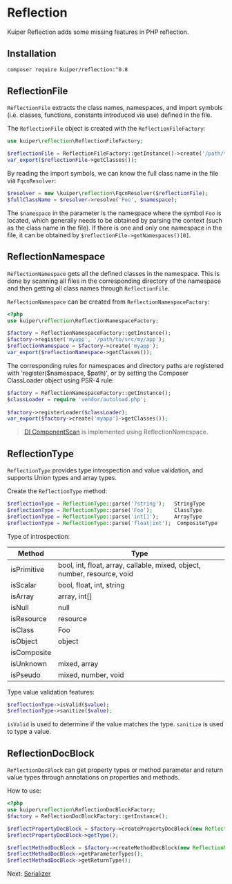 # Reflection

Kuiper Reflection adds some missing features in PHP reflection.

## Installation

```bash
composer require kuiper/reflection:^0.8
```

## ReflectionFile

`ReflectionFile` extracts the class names, namespaces, and import symbols (i.e. classes, functions, constants introduced via use) defined in the file.

The `ReflectionFile` object is created with the `ReflectionFileFactory`:

```php
use kuiper\reflection\ReflectionFileFactory;

$reflectionFile = ReflectionFileFactory::getInstance()->create('/path/to/file.php');
var_export($reflectionFile->getClasses()); 
```

By reading the import symbols, we can know the full class name in the file via `FqcnResolver`:

```php
$resolver = new \kuiper\reflection\FqcnResolver($reflectionFile);
$fullClassName = $resolver->resolve('Foo', $namespace);
```

The `$namespace` in the parameter is the namespace where the symbol `Foo` is located, which generally needs to be obtained by parsing the context (such as the class name in the file). If there is one and only one namespace in the file,
it can be obtained by `$reflectionFile->getNamespaces()[0]`.

## ReflectionNamespace

`ReflectionNamespace` gets all the defined classes in the namespace. This is done by scanning all files in the corresponding directory of the namespace and then getting all class names through `ReflectionFile`.

`ReflectionNamespace` can be created from `ReflectionNamespaceFactory`:

```php
<?php
use kuiper\reflection\ReflectionNamespaceFactory;

$factory = ReflectionNamespaceFactory::getInstance();
$factory->register('myapp', '/path/to/src/my/app');
$reflectionNamespace = $factory->create('myapp');
var_export($reflectionNamespace->getClasses());
```

The corresponding rules for namespaces and directory paths are registered with 'register($namespace, $path)', or by setting the Composer ClassLoader object using PSR-4 rule:

```php
$factory = ReflectionNamespaceFactory::getInstance();
$classLoader = require 'vendor/autoload.php';
 
$factory->registerLoader($classLoader);
var_export($factory->create('myapp')->getClasses());
```

> [DI ComponentScan](di.md#ComponentScan) is implemented using ReflectionNamespace.

## ReflectionType

`ReflectionType` provides type introspection and value validation, and supports Union types and array types.

Create the `ReflectionType` method:

```php
$reflectionType = ReflectionType::parse('?string');   StringType
$reflectionType = ReflectionType::parse('Foo');       ClassType
$reflectionType = ReflectionType::parse('int[]');     ArrayType
$reflectionType = ReflectionType::parse('float|int');  CompositeType
```

Type of introspection:

| Method | Type |
|-------------|--------------------------------------------------------------------------|
| isPrimitive | bool, int, float, array, callable, mixed, object, number, resource, void |
| isScalar    | bool, float, int, string                                                 |
| isArray     | array, int[]                                                             |
| isNull      | null                                                                     |
| isResource  | resource                                                                 |
| isClass     | Foo                                                                      |
| isObject    | object                                                                   |
| isComposite |                                                                          |
| isUnknown   | mixed, array                                                             |
| isPseudo    | mixed, number, void                                                      |

Type value validation features:

```php
$reflectionType->isValid($value);
$reflectionType->sanitize($value);
```
`isValid` is used to determine if the value matches the type. `sanitize` is used to type a value.

## ReflectionDocBlock

`ReflectionDocBlock` can get property types or method parameter and return value types through annotations on properties and methods.

How to use:

```php
<?php
use kuiper\reflection\ReflectionDocBlockFactory;
$factory = ReflectionDocBlockFactory::getInstance();

$reflectPropertyDocBlock = $factory->createPropertyDocBlock(new ReflectionProperty($class, $propertyName));
$reflectPropertyDocBlock->getType();

$reflectMethodDocBlock = $factory->createMethodDocBlock(new ReflectionMethod($class, $methodName));
$reflectMethodDocBlock->getParameterTypes();
$reflectMethodDocBlock->getReturnType();
```

Next: [Serializer](serializer.md)
